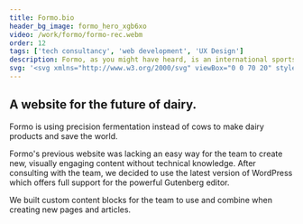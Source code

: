 ```yaml
---
title: Formo.bio
header_bg_image: formo_hero_xgb6xo
video: /work/formo/formo-rec.webm
order: 12
tags: ['tech consultancy', 'web development', 'UX Design']
description: Formo, as you might have heard, is an international sports and lifestyle clothing brand. I worked on several digital campaigns as a graphic designer and illustrator.
svg: '<svg xmlns="http://www.w3.org/2000/svg" viewBox="0 0 70 20" style="enable-background:new 0 0 70 20" xml:space="preserve"><path d="m3.4 5.6 7.9-3.3c.1 0 .1-.1.1-.2l-.9-2c-.1-.1-.2-.1-.2-.1L2.4 3.3C.9 3.9 0 5.3 0 6.9v12.3c0 .1.1.1.1.1h2.2c.1 0 .1-.1.1-.1v-8.7c.2.1.3.1.5.2l7.2 1.8c.1 0 .1 0 .1-.1l.6-2.1c0-.1 0-.1-.1-.1L3.6 8.3C2.7 8 2.5 7.2 2.5 7s0-1 .9-1.4zm59.7.7c-3.8 0-6.9 3-6.9 6.8s3.1 6.8 6.9 6.8 6.9-3 6.9-6.8-3.1-6.8-6.9-6.8zm0 11.1c-2.4 0-4.4-1.9-4.4-4.3s2-4.3 4.4-4.3 4.4 1.9 4.4 4.3-2 4.3-4.4 4.3zM18.8 6.3c-3.8 0-6.9 3-6.9 6.8s3.1 6.8 6.9 6.8 6.9-3 6.9-6.8-3.1-6.8-6.9-6.8zm0 11.1c-2.4 0-4.4-1.9-4.4-4.3s2-4.3 4.4-4.3 4.4 1.9 4.4 4.3-2 4.3-4.4 4.3zM53.1 7.1c-.9-.7-2-.9-3-.6l-3.2.9c-.3.1-.6.2-.9.4-.2-.3-.4-.5-.7-.7-.9-.7-2-.9-3-.6l-3.3.9c-1.6.4-2.7 1.9-2.7 3.5v8.3c0 .1.1.1.1.1h2.2c.1 0 .1-.1.1-.1v-8.3c0-.5.4-1 .9-1.1l3.2-.9c.4-.1.7.1.8.2.3.2.4.5.4.8v9.4c0 .1.1.1.1.1h2.2c.1 0 .1-.1.1-.1V11c0-.5.4-1 .9-1.1l3.2-.9c.4-.1.7.1.8.2.3.2.4.5.4.8v9.4c0 .1.1.1.1.1H54c.1 0 .1 0 .1-.1V9.9c.4-1.1-.1-2.1-1-2.8zm-23 .3c-1.6.4-2.7 1.9-2.7 3.5v8.3c0 .1.1.1.1.1h2.2c.1 0 .1-.1.1-.1v-8.3c0-.5.4-1 .9-1.1l4.6-1.3c.1 0 .1-.1.1-.1l-.6-2.1c0-.1-.1-.1-.1-.1l-4.6 1.2z" style="fill:currentColor"/></svg>'
---
```

## A website for the future of dairy.

Formo is using precision fermentation instead of cows to make dairy products and save the world. 

Formo's previous website was lacking an easy way for the team to create new, visually engaging content without technical knowledge. After consulting with the team, we decided to use the latest version of WordPress which offers full support for the powerful Gutenberg editor.

We built custom content blocks for the team to use and combine when creating new pages and articles.